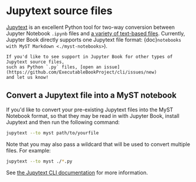# Jupytext source files

[Jupytext](https://jupytext.readthedocs.io/en/latest/) is an excellent Python
tool for two-way conversion between Jupyter Notebook `.ipynb` files and
[a variety of text-based files](https://jupytext.readthedocs.io/en/latest/formats.html).
Currently, Jupyter Book directly supports one Jupytext file format:
{doc}`notebooks with MyST Markdown <./myst-notebooks>`).

```{note}
If you'd like to see support in Jupyter Book for other types of Jupytext source files,
such as Python `.py` files, [open an issue](https://github.com/ExecutableBookProject/cli/issues/new)
and let us know!
```

## Convert a Jupytext file into a MyST notebook

If you'd like to convert your pre-existing Jupytext files into the MyST Notebook format,
so that they may be read in with Jupyter Book, install Jupytext and then run the
following command:

```bash
jupytext --to myst path/to/yourfile
```

Note that you may also pass a wildcard that will be used to convert multiple
files. For example:

```bash
jupytext --to myst ./*.py
```

See [the Jupytext CLI documentation](https://jupytext.readthedocs.io/en/latest/using-cli.html)
for more information.
